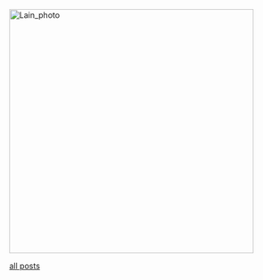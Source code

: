 <img width="438" alt="Lain_photo" src="https://github.com/lains-goodbye/lains-goodbye.github.io/assets/166209434/0f79624a-5613-4879-9eab-c51de0e03761">

[all posts](files.md)
